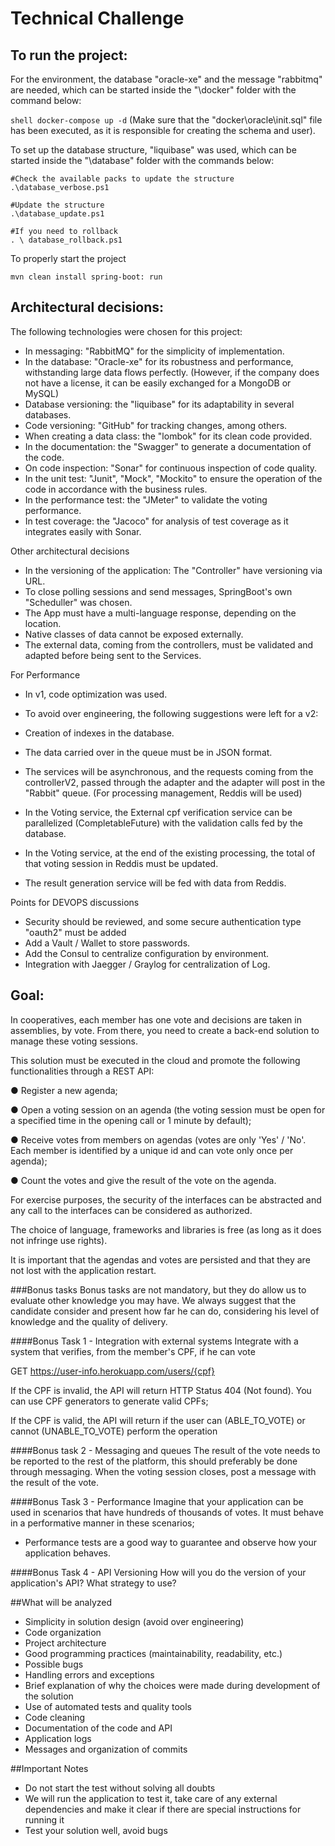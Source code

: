 # Technical Challenge

## To run the project:
For the environment, the database "oracle-xe" and the message "rabbitmq" are needed, which can be started inside the "\docker" folder with the command below:

`` shell
docker-compose up -d
``
(Make sure that the "docker\oracle\init.sql" file has been executed, as it is responsible for creating the schema and user).

To set up the database structure, "liquibase" was used, which can be started inside the "\database" folder with the commands below:

```shell
#Check the available packs to update the structure
.\database_verbose.ps1

#Update the structure
.\database_update.ps1

#If you need to rollback
. \ database_rollback.ps1
```

To properly start the project

```shell
mvn clean install spring-boot: run
```
## Architectural decisions:

The following technologies were chosen for this project:
- In messaging: "RabbitMQ" for the simplicity of implementation.
- In the database: "Oracle-xe" for its robustness and performance, withstanding large data flows perfectly. (However, if the company does not have a license, it can be easily exchanged for a MongoDB or MySQL)
- Database versioning: the "liquibase" for its adaptability in several databases.
- Code versioning: "GitHub" for tracking changes, among others.
- When creating a data class: the "lombok" for its clean code provided.
- In the documentation: the "Swagger" to generate a documentation of the code.
- On code inspection: "Sonar" for continuous inspection of code quality.
- In the unit test: "Junit", "Mock", "Mockito" to ensure the operation of the code in accordance with the business rules.
- In the performance test: the "JMeter" to validate the voting performance.
- In test coverage: the "Jacoco" for analysis of test coverage as it integrates easily with Sonar.

Other architectural decisions
- In the versioning of the application: The "Controller" have versioning via URL.
- To close polling sessions and send messages, SpringBoot's own "Scheduller" was chosen.
- The App must have a multi-language response, depending on the location.
- Native classes of data cannot be exposed externally.
- The external data, coming from the controllers, must be validated and adapted before being sent to the Services.

For Performance
- In v1, code optimization was used.

- To avoid over engineering, the following suggestions were left for a v2:
- Creation of indexes in the database.
- The data carried over in the queue must be in JSON format.
- The services will be asynchronous, and the requests coming from the controllerV2, passed through the adapter and the adapter will post in the "Rabbit" queue. (For processing management, Reddis will be used)
- In the Voting service, the External cpf verification service can be parallelized (CompletableFuture) with the validation calls fed by the database.
- In the Voting service, at the end of the existing processing, the total of that voting session in Reddis must be updated.
- The result generation service will be fed with data from Reddis.

Points for DEVOPS discussions
- Security should be reviewed, and some secure authentication type "oauth2" must be added
- Add a Vault / Wallet to store passwords.
- Add the Consul to centralize configuration by environment.
- Integration with Jaegger / Graylog for centralization of Log.

## Goal: 
In cooperatives, each member has one vote and decisions are taken in assemblies, by vote. 
From there, you need to create a back-end solution to manage these voting sessions.

This solution must be executed in the cloud and promote the following functionalities through a REST API:

● Register a new agenda; 

● Open a voting session on an agenda (the voting session must be open for a specified time in the opening call or 1 minute by default); 

● Receive votes from members on agendas (votes are only 'Yes' / 'No'. Each member is identified by a unique id and can vote only once per agenda); 

● Count the votes and give the result of the vote on the agenda.

For exercise purposes, the security of the interfaces can be abstracted and any call to the interfaces can be considered as authorized.

The choice of language, frameworks and libraries is free (as long as it does not infringe use rights).

It is important that the agendas and votes are persisted and that they are not lost with the application restart.

###Bonus tasks
Bonus tasks are not mandatory, but they do allow us to evaluate other knowledge you may have. We always suggest that the candidate consider and present how far he can do, considering his level of knowledge and the quality of delivery.

####Bonus Task 1 - Integration with external systems 
Integrate with a system that verifies, from the member's CPF, if he can vote 

GET https://user-info.herokuapp.com/users/{cpf} 

If the CPF is invalid, the API will return HTTP Status 404 (Not found). You can use CPF generators to generate valid CPFs; 

If the CPF is valid, the API will return if the user can (ABLE_TO_VOTE) or cannot (UNABLE_TO_VOTE) perform the operation

####Bonus task 2 - Messaging and queues
The result of the vote needs to be reported to the rest of the platform, this should preferably be done through messaging. When the voting session closes, post a message with the result of the vote.

####Bonus Task 3 - Performance 
Imagine that your application can be used in scenarios that have hundreds of thousands of votes. It must behave in a performative manner in these scenarios; 
- Performance tests are a good way to guarantee and observe how your application behaves.

####Bonus Task 4 - API Versioning
How will you do the version of your application's API? What strategy to use?

##What will be analyzed
- Simplicity in solution design (avoid over engineering) 
- Code organization 
- Project architecture 
- Good programming practices (maintainability, readability, etc.) 
- Possible bugs 
- Handling errors and exceptions 
- Brief explanation of why the choices were made during development of the solution 
- Use of automated tests and quality tools 
- Code cleaning 
- Documentation of the code and API 
- Application logs 
- Messages and organization of commits

##Important Notes
- Do not start the test without solving all doubts 
- We will run the application to test it, take care of any external dependencies and make it clear if there are special instructions for running it 
- Test your solution well, avoid bugs